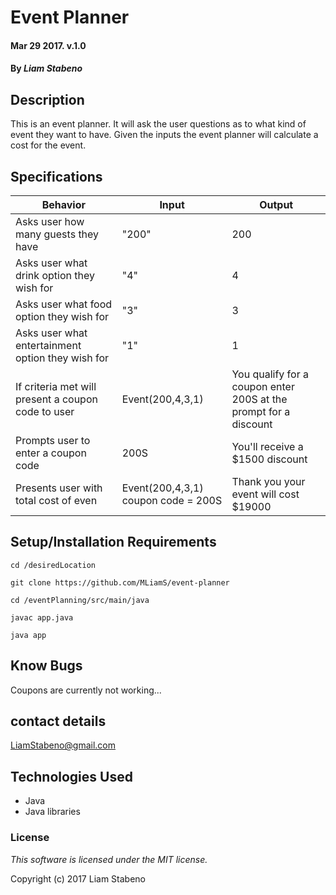 # Event Planner

#### Mar 29 2017. v.1.0

#### By _Liam Stabeno_

## Description

This is an event planner.  It will ask the user questions as to what kind of event they want to have.  Given the inputs the event planner will calculate a cost for the event.

## Specifications

Behavior|Input|Output
---|---|---
Asks user how many guests they have|"200"| 200
Asks user what drink option they wish for| "4" | 4
Asks user what food option they wish for| "3" | 3
Asks user what entertainment option they wish for| "1" | 1
If criteria met will present a coupon code to user | Event(200,4,3,1) |You qualify for a coupon enter 200S at the prompt for a discount
Prompts user to enter a coupon code | 200S | You'll receive a $1500 discount
Presents user with total cost of even | Event(200,4,3,1) coupon code = 200S| Thank you your event will cost $19000

## Setup/Installation Requirements
```
cd /desiredLocation
```
```
git clone https://github.com/MLiamS/event-planner
```
```
cd /eventPlanning/src/main/java
```
```
javac app.java
```
```
java app
```

## Know Bugs

Coupons are currently not working...


## contact details

LiamStabeno@gmail.com

## Technologies Used

* Java
* Java libraries



### License

*This software is licensed under the MIT license.*

Copyright (c) 2017 Liam Stabeno
